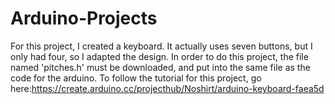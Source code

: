 # Arduino-Projects
For this project, I created a keyboard. It actually uses seven buttons, but I only had four, so I adapted the design. In order 
to do this project, the file named 'pitches.h' must be downloaded, and put into the same file as the code for the arduino. To 
follow the tutorial for this project, go here:https://create.arduino.cc/projecthub/Noshirt/arduino-keyboard-faea5d
